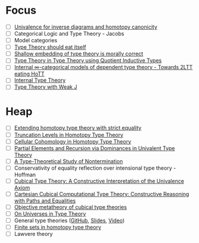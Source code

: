 # Focus

+ [ ] [Univalence for inverse diagrams and homotopy canonicity](https://arxiv.org/abs/1203.3253)
+ [ ] Categorical Logic and Type Theory - Jacobs
+ [ ] Model categories
+ [ ] [Type Theory should eat itself](https://www.ioc.ee/~james/papers/lfmtp08_jmc.pdf)
+ [ ] [Shallow embedding of type theory is morally correct](https://arxiv.org/abs/1907.07562)
+ [ ] [Type Theory in Type Theory using Quotient Inductive Types](http://www.cs.nott.ac.uk/~psztxa/publ/tt-in-tt.pdf)
+ [ ] [Internal ∞-categorical models of dependent type theory - Towards 2LTT eating HoTT](https://arxiv.org/abs/2009.01883)
+ [ ] [Internal Type Theory](http://www.cse.chalmers.se/~peterd/papers/InternalTT.pdf)
+ [ ] [Type Theory with Weak J](https://nicolaikraus.github.io/docs/conservativityAbstract.pdf)

# Heap
+ [ ] [Extending homotopy type theory with strict equality](https://arxiv.org/abs/1604.03799)
+ [ ] [Truncation Levels in Homotopy Type Theory](https://nicolaikraus.github.io/docs/thesis_nicolai.pdf)
+ [ ] [Cellular Cohomology in Homotopy Type Theory](https://arxiv.org/abs/1802.02191)
+ [ ] [Partial Elements and Recursion via Dominances in Univalent Type Theory](https://drops.dagstuhl.de/opus/volltexte/2017/7682/)
+ [ ] [A Type-Theoretical Study of Nontermination](https://digikogu.taltech.ee/et/item/e89975ba-ed06-40e8-8c61-4cd67df3fa31)
+ [ ] Conservativity of equality reflection over intensional type theory - Hoffman
+ [ ] [Cubical Type Theory: A Constructive Interpretation of the Univalence Axiom](https://drops.dagstuhl.de/opus/volltexte/2018/8475/)
+ [ ] [Cartesian Cubical Computational Type Theory: Constructive Reasoning with Paths and Equalities](https://drops.dagstuhl.de/opus/volltexte/2018/9673/)
+ [ ] [Objective metatheory of cubical type theories](http://www.cs.cmu.edu/~jmsterli/pdfs/proposal.pdf)
+ [ ] [On Universes in Type Theory](http://www2.math.uu.se/~palmgren/universe.pdf)
+ [ ] General type theories
      ([GitHub](https://github.com/peterlefanulumsdaine/general-type-theories),
       [Slides](https://www.uwo.ca/math/faculty/kapulkin/seminars/hottestfiles/Lumsdaine-2020-06-15-HoTTEST.pdf),
       [Video](https://www.youtube.com/watch?v=kQe0knDuZqg&feature=youtu.be))
+ [ ] [Finite sets in homotopy type theory](https://cs.ru.nl/~nweide/fsets/finitesets.html)
+ [ ] Lawvere theory
